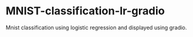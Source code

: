 # MNIST-classification-lr-gradio
Mnist classification using logistic regression and displayed using gradio.
